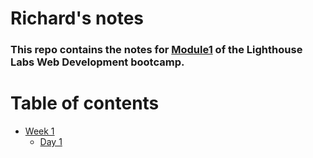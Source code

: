 # Richard's notes

### This repo contains the notes for [Module1](https://github.com/richardm1645/lighthouse-web-notes) of the Lighthouse Labs Web Development bootcamp.


# Table of contents
* [Week 1](/Week_1)
  * [Day 1](/Week_1/Day_1)